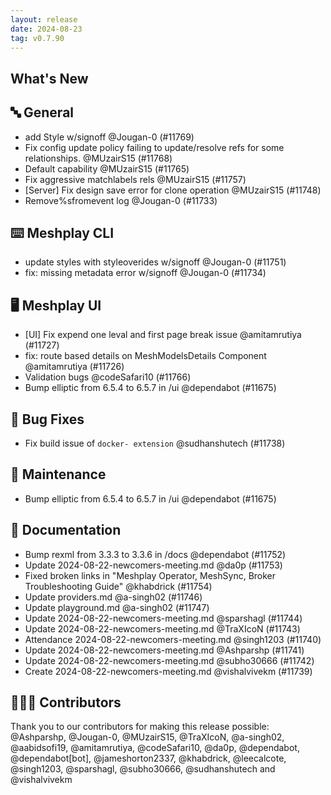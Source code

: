 ```yaml
---
layout: release
date: 2024-08-23
tag: v0.7.90
---
```


## What's New
## 🔤 General
- add Style w/signoff @Jougan-0 (#11769)
- Fix config update policy failing to update/resolve refs for some relationships. @MUzairS15 (#11768)
- Default capability @MUzairS15 (#11765)
- Fix aggressive matchlabels rels @MUzairS15 (#11757)
- [Server] Fix design save error for clone operation @MUzairS15 (#11748)
- Remove%sfromevent log @Jougan-0 (#11733)

## ⌨️ Meshplay CLI

- update styles with styleoverides w/signoff @Jougan-0 (#11751)
- fix: missing metadata error w/signoff @Jougan-0 (#11734)

## 🖥 Meshplay UI

- [UI] Fix expend one leval and first page break issue @amitamrutiya (#11727)
- fix: route based details on MeshModelsDetails Component @amitamrutiya (#11726)
- Validation bugs @codeSafari10 (#11766)
- Bump elliptic from 6.5.4 to 6.5.7 in /ui @dependabot (#11675)

## 🐛 Bug Fixes

- Fix build issue of `docker- extension` @sudhanshutech (#11738)

## 🧰 Maintenance

- Bump elliptic from 6.5.4 to 6.5.7 in /ui @dependabot (#11675)

## 📖 Documentation

- Bump rexml from 3.3.3 to 3.3.6 in /docs @dependabot (#11752)
- Update 2024-08-22-newcomers-meeting.md @da0p (#11753)
- Fixed broken links in "Meshplay Operator, MeshSync, Broker Troubleshooting Guide" @khabdrick (#11754)
- Update providers.md @a-singh02 (#11746)
- Update playground.md @a-singh02 (#11747)
- Update 2024-08-22-newcomers-meeting.md @sparshagl (#11744)
- Update 2024-08-22-newcomers-meeting.md @TraXIcoN (#11743)
- Attendance 2024-08-22-newcomers-meeting.md @singh1203 (#11740)
- Update 2024-08-22-newcomers-meeting.md @Ashparshp (#11741)
- Update 2024-08-22-newcomers-meeting.md @subho30666 (#11742)
- Create 2024-08-22-newcomers-meeting.md @vishalvivekm (#11739)

## 👨🏽‍💻 Contributors

Thank you to our contributors for making this release possible:
@Ashparshp, @Jougan-0, @MUzairS15, @TraXIcoN, @a-singh02, @aabidsofi19, @amitamrutiya, @codeSafari10, @da0p, @dependabot, @dependabot[bot], @jameshorton2337, @khabdrick, @leecalcote, @singh1203, @sparshagl, @subho30666, @sudhanshutech and @vishalvivekm
